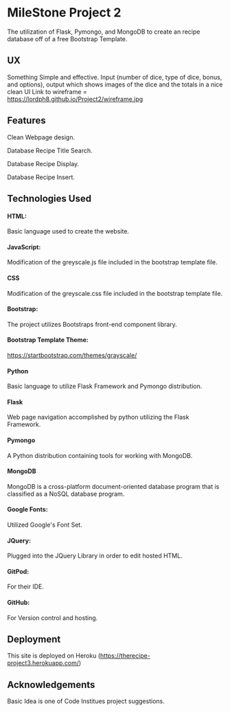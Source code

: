 # MileStone Project 2
The utilization of Flask, Pymongo, and MongoDB to create an recipe database off of a free Bootstrap Template.
## UX
Something Simple and effective. Input (number of dice, type of dice, bonus, and options), output which shows images of the dice and the totals in a nice clean UI
Link to wireframe = https://lordph8.github.io/Project2/wireframe.jpg
## Features
Clean Webpage design.

Database Recipe Title Search.

Database Recipe Display.

Database Recipe Insert.
## Technologies Used
#### HTML:
Basic language used to create the website.
#### JavaScript:
Modification of the greyscale.js file included in the bootstrap template file.
#### CSS
Modification of the greyscale.css file included in the bootstrap template file.
#### Bootstrap:
The project utilizes Bootstraps front-end component library.
#### Bootstrap Template Theme:
https://startbootstrap.com/themes/grayscale/
#### Python
Basic language to utilize Flask Framework and Pymongo distribution.
#### Flask 
Web page navigation accomplished by python utilizing the Flask Framework.
#### Pymongo
A Python distribution containing tools for working with MongoDB.
#### MongoDB
MongoDB is a cross-platform document-oriented database program that is classified as a NoSQL database program.
#### Google Fonts:
Utilized Google's Font Set.
#### JQuery:
Plugged into the JQuery Library in order to edit hosted HTML.
#### GitPod:
For their IDE.
#### GitHub:
For Version control and hosting.
## Deployment
This site is deployed on Heroku (https://therecipe-project3.herokuapp.com/)
## Acknowledgements
Basic Idea is one of Code Institues project suggestions.
 